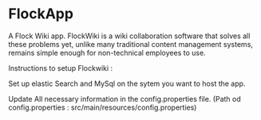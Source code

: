 # FlockApp
A Flock Wiki app. FlockWiki is a wiki collaboration software that solves all these problems yet, unlike many traditional content management systems, remains simple enough for non-technical employees to use.

Instructions to setup Flockwiki :

Set up elastic Search and MySql on the sytem you want to host the app.

Update All necessary information in the config.properties file. (Path od config.properties : src/main/resources/config.properties)

